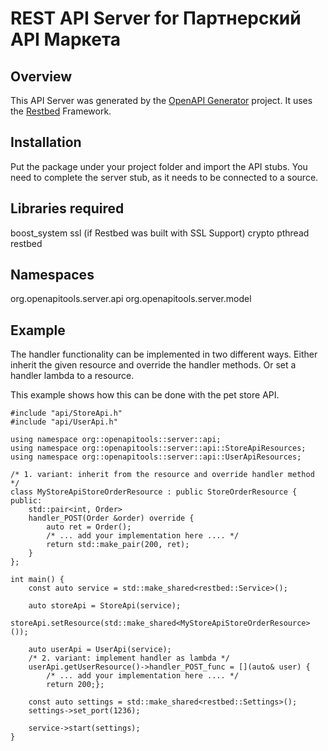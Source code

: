 # REST API Server for Партнерский API Маркета

## Overview
This API Server was generated by the [OpenAPI Generator](https://openapi-generator.tech) project.
It uses the [Restbed](https://github.com/Corvusoft/restbed) Framework.


## Installation
Put the package under your project folder and import the API stubs.
You need to complete the server stub, as it needs to be connected to a source.


## Libraries required
boost_system
ssl (if Restbed was built with SSL Support)
crypto
pthread
restbed


## Namespaces
org.openapitools.server.api
org.openapitools.server.model


## Example

The handler functionality can be implemented in two different ways.
Either inherit the given resource and override the handler methods.
Or set a handler lambda to a resource.

This example shows how this can be done with the pet store API.

```
#include "api/StoreApi.h"
#include "api/UserApi.h"

using namespace org::openapitools::server::api;
using namespace org::openapitools::server::api::StoreApiResources;
using namespace org::openapitools::server::api::UserApiResources;

/* 1. variant: inherit from the resource and override handler method */
class MyStoreApiStoreOrderResource : public StoreOrderResource {
public:
    std::pair<int, Order>
    handler_POST(Order &order) override {
        auto ret = Order();
        /* ... add your implementation here .... */
        return std::make_pair(200, ret);
    }
};

int main() {
    const auto service = std::make_shared<restbed::Service>();

    auto storeApi = StoreApi(service);
    storeApi.setResource(std::make_shared<MyStoreApiStoreOrderResource>());

    auto userApi = UserApi(service);
    /* 2. variant: implement handler as lambda */
    userApi.getUserResource()->handler_POST_func = [](auto& user) {
        /* ... add your implementation here .... */
        return 200;};

    const auto settings = std::make_shared<restbed::Settings>();
    settings->set_port(1236);

    service->start(settings);
}
```
